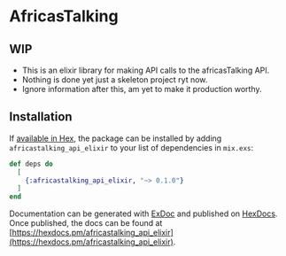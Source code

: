 # AfricasTalking


## WIP
+ This is an elixir library for making API calls to the africasTalking API.
+ Nothing is done yet just a skeleton project ryt now.
+ Ignore information after this, am yet to make it production worthy.

## Installation

If [available in Hex](https://hex.pm/docs/publish), the package can be installed
by adding `africastalking_api_elixir` to your list of dependencies in `mix.exs`:

```elixir
def deps do
  [
    {:africastalking_api_elixir, "~> 0.1.0"}
  ]
end
```

Documentation can be generated with [ExDoc](https://github.com/elixir-lang/ex_doc)
and published on [HexDocs](https://hexdocs.pm). Once published, the docs can
be found at [https://hexdocs.pm/africastalking_api_elixir](https://hexdocs.pm/africastalking_api_elixir).

